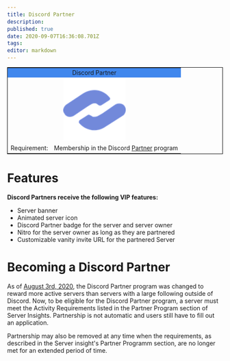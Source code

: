 ```yaml
---
title: Discord Partner
description: 
published: true
date: 2020-09-07T16:36:08.701Z
tags: 
editor: markdown
---
```


<table style="border:1px solid black; float:center">
  <tr>
    <td colspan="2" style="background-color:#4087ED; text-align:center">Discord Partner
    </td>
  </tr>
  <tr>
    <td colspan="2" style="text-align:center"><img src="/uploads/badges/new_partner_badge.png" alt="Partner" width="146" height="146"/>
    </td>
  </tr>
  <tr>
  </tr>
<tr>
<td>Requirement:</td>
<td>Membership in the Discord  <a href="https://discordia.me/partner">Partner</a> program</td>
</tr>
</table> 

# Features
**Discord Partners receive the following VIP features:**
- Server banner
- Animated server icon
- Discord Partner badge for the server and server owner
- Nitro for the server owner as long as they are partnered
- Customizable vanity invite URL for the partnered Server

# Becoming a Discord Partner

As of [August 3rd, 2020](https://support.discord.com/hc/en-us/articles/115001494012), the Discord Partner program was changed to reward more active servers than servers with a large following outside of Discord. Now, to be eligible for the Discord Partner program, a server must meet the Activity Requirements listed in the Partner Program section of Server Insights. Partnership is not automatic and users still have to fill out an application.

Partnership may also be removed at any time when the requirements, as described in the Server insight's Partner Programm section, are no longer met for an extended period of time.

